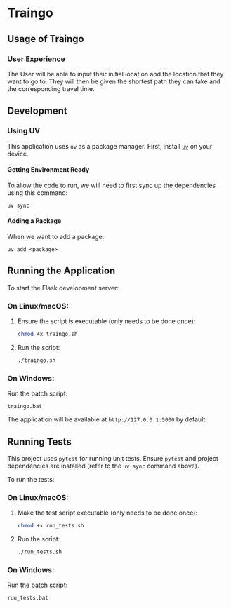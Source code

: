# Traingo

## Usage of Traingo

### User Experience

The User will be able to input their initial location and the location that they want to go to.
They will then be given the shortest path they can take and the corresponding travel time.

## Development

### Using UV

This application uses `uv` as a package manager.
First, install [`uv`](https://github.com/astral-sh/uv) on your device.

#### Getting Environment Ready

To allow the code to run, we will need to first sync up the dependencies using this command:
```
uv sync
```

#### Adding a Package

When we want to add a package:
```
uv add <package>
```

## Running the Application

To start the Flask development server:

### On Linux/macOS:

1.  Ensure the script is executable (only needs to be done once):
    ```bash
    chmod +x traingo.sh
    ```
2.  Run the script:
    ```bash
    ./traingo.sh
    ```

### On Windows:

Run the batch script:
```batch
traingo.bat
```

The application will be available at `http://127.0.0.1:5000` by default.

## Running Tests

This project uses `pytest` for running unit tests. Ensure `pytest` and project dependencies are installed (refer to the `uv sync` command above).

To run the tests:

### On Linux/macOS:

1.  Make the test script executable (only needs to be done once):
    ```bash
    chmod +x run_tests.sh
    ```
2.  Run the script:
    ```bash
    ./run_tests.sh
    ```

### On Windows:

Run the batch script:
```batch
run_tests.bat
```
